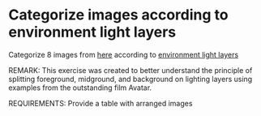 # Categorize images according to environment light layers
Categorize 8 images from [here](https://dylancolestudio.com/avatar-1) according to [environment light layers](https://www.youtube.com/watch?v=RG83v_oQ4DY)

REMARK: This exercise was created to better understand the principle of splitting foreground, midground, and background on lighting layers using examples from the outstanding film Avatar.

REQUIREMENTS: Provide a table with arranged images 

